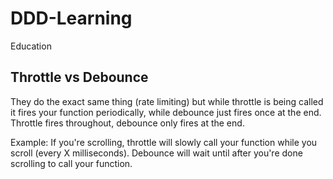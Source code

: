 # DDD-Learning
Education


## Throttle vs Debounce

They do the exact same thing (rate limiting) but while throttle is being called it fires your function periodically, while debounce just fires once at the end.
Throttle fires throughout, debounce only fires at the end.


Example: If you're scrolling, throttle will slowly call your function while you scroll (every X milliseconds). Debounce will wait until after you're done scrolling to call your function.